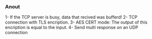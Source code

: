 ### Anout

1- If the TCP server is busy, data that recived was bufferd!
2- TCP connection with TLS encription.
3- AES CERT mode: The output of this encription is equal to the input.
4- Send multi response on an UDP connection